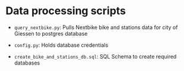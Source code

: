 # Data processing scripts

- `query_nextbike.py`: Pulls Nextbike bike and stations data for city of Giessen to postgres database
- `config.py`: Holds database credentials

- `create_bike_and_stations_db.sql`: SQL Schema to create required databases